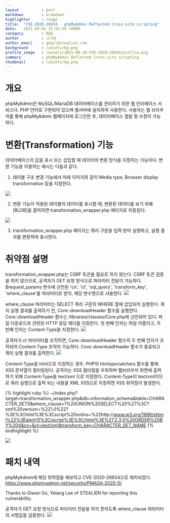 ```yaml
---
layout          : post
markdown        : kramdown
highlighter     : rouge
title:  "CVE-2020-26934 - phpMyAdmin Reflected Cross-site scripting"
date:   2021-09-02 15:55:50 +0900
category        : R&D
author          : 고기완
author_email    : gogil@stealien.com
background      : /assets/bg.png
profile_image   : /assets/2021-08-20-CVE-2020-26934/profile.png
summary         : phpMyAdmin Reflected Cross-site scripting
thumbnail       : /assets/bg.png
---
```

# 개요
phpMyAdmin은 MySQL/MariaDB 데이터베이스를 관리하기 위한 웹 인터페이스 서비스다. PHP 언어로 구현되어 있으며 웹서버에 설치하여 사용한다. 사용자는 웹 브라우저를 통해 phpMyAdmin 웹페이지에 로그인한 후, 데이터베이스 열람 및 수정이 가능하다.

# 변환(Transformation) 기능
데이터베이스의 값을 표시 또는 삽입할 때 데이터의 변환 방식을 지정하는 기능이다.
변환 기능을 이용하는 예시는 다음과 같다.
1. 테이블 구조 변경 기능에서 아래 이미지와 같이 Media type, Browser display transformation 등을 지정한다. 
<img src="{{site.baseurl}}/assets/2021-08-20-CVE-2020-26934/cve202026934_1.png" style="max-width:800px; height:auto;" />

2. 변환 기능이 적용된 테이블의 데이터를 표시할 때, 변환된 데이터를 보기 위해 [BLOB]을 클릭하면 transformation_wrapper.php 페이지로 이동된다.
<img src="{{site.baseurl}}/assets/2021-08-20-CVE-2020-26934/cve202026934_2.png" style="max-width:800px; height:auto;" />

3. transformation_wrapper.php 페이지는 쿼리 구문을 입력 받아 실행하고, 실행 결과를 변환하여 표시한다.


# 취약점 설명
transformation_wrapper.php는 CSRF 토큰을 필요로 하지 않는다. CSRF 토큰 검증을 하지 않으므로, 공격자가 GET 요청 방식으로 파라미터 전달이 가능하다. 
$request_params 변수에 선언된 'cn', 'ct', 'sql_query', 'transform_key', 'where_clause'를 파라미터로 받아, 해당 변수명으로 사용한다.
<img src="{{site.baseurl}}/assets/2021-08-20-CVE-2020-26934/cve202026934_3.png" style="max-width:800px; height:auto;" />

where_clause 파라미터는 SELECT 쿼리 구문의 WHERE 절에 삽입되어 실행한다. 
쿼리 실행 결과를 출력하기 전, Core::downloadHeader 함수를 실행한다. Core::downloadHeader 함수는 /libraries/classes/Core.php에 선언되어 있다. 
파일 다운로드와 관련된 HTTP 응답 헤더를 지정한다. 첫 번째 인자는 파일 이름이고, 두 번째 인자는 Content-Type을 지정한다. 
<img src="{{site.baseurl}}/assets/2021-08-20-CVE-2020-26934/cve202026934_4.png" style="max-width:800px; height:auto;" />

공격자가 ct 파라미터를 조작하면, Core::downloadHeader 함수의 두 번째 인자가 조작되어 Content-Type 조작이 가능하다.
Core::downloadHeader 함수가 종료되고 쿼리 실행 결과를 출력한다.
<img src="{{site.baseurl}}/assets/2021-08-20-CVE-2020-26934/cve202026934_5.png" style="max-width:800px; height:auto;" />

Content-Type을 html으로 지정하는 경우, PHP의 htmlspecialchars 함수를 통해 XSS 문자열이 필터링된다. 공격자는 XSS 필터링을 우회하며 웹브라우저 화면에 출력하기 위해 Content-Type을 text/xml 으로 지정한다.
Content-Type이 text/xml이므로 쿼리 실행으로 출력 되는 내용을 XML XSS으로 지정하면 XSS 취약점이 발생한다.

{% highlight ruby %}
~/index.php?target=transformation_wrapper.php&db=information_schema&table=CHARACTER_SETS&where_clause=1%20UNION%20SELECT%20%27%3C?xml%20version=%221.0%22?%3E%3Chtml%3E%3Cscript%20xmlns=%22http://www.w3.org/1999/xhtml%22%3Ealert(1)%3C/script%3E%3C/html%3E%27,2,3,0%20ORDER%20BY%204&cn=&ct=text/xml&transform_key=CHARACTER_SET_NAME
{% endhighlight %}

<img src="{{site.baseurl}}/assets/2021-08-20-CVE-2020-26934/cve202026934_6.png" style="max-width:800px; height:auto;" />

# 패치 내역
phpMyAdmin에 해당 취약점을 제보하고 CVE-2020-26934으로 패치되었다.
https://www.phpmyadmin.net/security/PMASA-2020-5/ 

Thanks to Giwan Go, Yelang Lee of STEALIEN for reporting this vulnerability.

공격자가 GET 요청 방식으로 파라미터 전달을 하지 못하도록 where_clause 파라미터의 서명값을 검증한다. 
<img src="{{site.baseurl}}/assets/2021-08-20-CVE-2020-26934/cve202026934_7.png" style="max-width:800px; height:auto;" />
